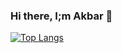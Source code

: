 ### Hi there, I;m Akbar 👋

[![Top Langs](https://github-readme-stats.vercel.app/api/top-langs/?username=thexdev)](https://github.com/thexdev)
